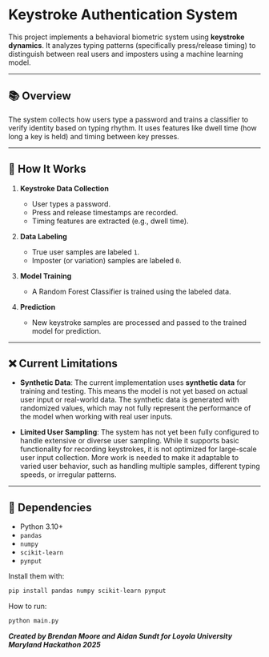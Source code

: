 # Keystroke Authentication System

This project implements a behavioral biometric system using **keystroke dynamics**. It analyzes typing patterns (specifically press/release timing) to distinguish between real users and imposters using a machine learning model.

---

## 📚 Overview

The system collects how users type a password and trains a classifier to verify identity based on typing rhythm. It uses features like dwell time (how long a key is held) and timing between key presses.

---

## 🧠 How It Works

1. **Keystroke Data Collection**
   - User types a password.
   - Press and release timestamps are recorded.
   - Timing features are extracted (e.g., dwell time).

2. **Data Labeling**
   - True user samples are labeled `1`.
   - Imposter (or variation) samples are labeled `0`.

3. **Model Training**
   - A Random Forest Classifier is trained using the labeled data.

4. **Prediction**
   - New keystroke samples are processed and passed to the trained model for prediction.

---

## ❌ Current Limitations

- **Synthetic Data**: The current implementation uses **synthetic data** for training and testing. This means the model is not yet based on actual user input or real-world data. The synthetic data is generated with randomized values, which may not fully represent the performance of the model when working with real user inputs.
  
- **Limited User Sampling**: The system has not yet been fully configured to handle extensive or diverse user sampling. While it supports basic functionality for recording keystrokes, it is not optimized for large-scale user input collection. More work is needed to make it adaptable to varied user behavior, such as handling multiple samples, different typing speeds, or irregular patterns.

---

## 🐍 Dependencies

- Python 3.10+
- `pandas`
- `numpy`
- `scikit-learn`
- `pynput`

Install them with:

```bash
pip install pandas numpy scikit-learn pynput
```
How to run:

```bash
python main.py
```

***Created by Brendan Moore and Aidan Sundt for Loyola University Maryland Hackathon 2025***
